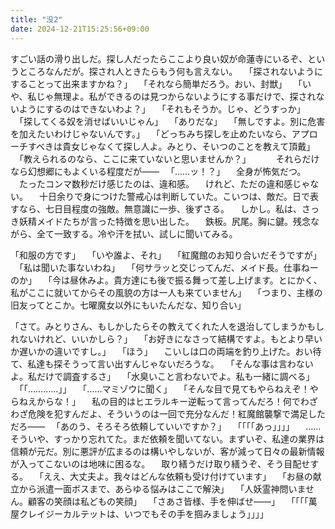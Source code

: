 ```yaml
---
title: "没2"
date: 2024-12-21T15:25:56+09:00
---
```

すごい話の滑り出しだ。探し人だったらここより良い奴が命蓮寺にいるぞ、というところなんだが。探され人ときたらもう何も言えない。
　「探されないようにすることって出来ますかね？」
　「それなら簡単だろう。おい、封獣」
　「いや、私じゃ無理よ。私ができるのは見つからないようにする事だけで、探されないようにするのはできないわよ？」
　「それもそうか。じゃ、どうすっか」
　「探してくる奴を消せばいいじゃん」
　「ありだな」
　「無しですよ。別に危害を加えたいわけじゃないんです。」
　「どっちみち探しを止めたいなら、アプローチすべきは貴女じゃなくて探し人よ。みとり、そいつのことを教えて頂戴」
　「教えられるのなら、ここに来ていないと思いませんか？」
　
　
それらだけなら幻想郷にもよくいる程度だが――
　「……ッ！？」
　全身が怖気だつ。
　たったコンマ数秒だけ感じたのは、違和感。
　けれど、ただの違和感じゃない。
　十日余りで身につけた警戒心は判断していた。こいつは、敵だ。日で表すなら、七日目程度の強敵。無意識に一歩、後ずさる。
　しかし。私は、さっき妖精メイドたちが言った特徴を思い出した。
　鉄板。尻尾。胸に鍵。残念ながら、全て一致する。冷や汗を拭い、試しに聞いてみる。


「和服の方です」
　「いや誰よ、それ」
　「紅魔館のお知り合いだそうですが」
　「私は聞いた事ないわね」
　「何サラッと交じってんだ、メイド長。仕事ねーのか」
　「今は昼休みよ。貴方達にも後で振る舞って差し上げます。とにかく、私がここに就いてからその風貌の方は一人も来ていません」
　「つまり、主様の旧友ってとこか。七曜魔女以外にもいたんだな、知り合い」


「さて。みとりさん、もしかしたらその教えてくれた人を退治してしまうかもしれないけれど、いいかしら？」
　「お好きになさって結構ですよ。もとより早いか遅いかの違いですし。」
　「ほう」
　こいしは口の両端を釣り上げた。おい待て、私達も探そうって言い出すんじゃないだろうな。
　「そんな事は言わないよ。私だけで調査するさ」
　「水臭いこと言わないでよ。私も一緒に調べる」
　「「…………」」
　「……マミゾウに聞く」
　「そんな目で見てもやらねえぞ！やらねえからな！」
　私の目的はヒエラルキー逆転って言ってんだろ！何でわざわざ危険を犯すんだよ、そういうのは一回で充分なんだ！紅魔館襲撃で満足しただろ――
　「あのう、そろそろ依頼していいですか？」
　「「「「あっ」」」」
　……そういや、すっかり忘れてた。まだ依頼を聞いてない。まずいぞ、私達の業界は信頼が元だ。別に悪評が広まるのは構いやしないが、客が減って日々の最新情報が入ってこないのは地味に困るな。
　取り繕うだけ取り繕うぞ、そう目配せする。
　「ええ、大丈夫よ。我々はどんな依頼も受け付けています」
　「お昼の献立から派遣一面ボスまで、あらゆる悩みはここで解決」
　「人妖霊神問いません。顧客の笑顔は私どもの笑顔」
　「さあさ皆様、手を伸ばせ――」
　「「「「萬屋クレイジーカルテットは、いつでもその手を掴みましょう」」」」

　
　
